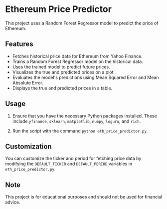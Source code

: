 # Ethereum Price Predictor

This project uses a Random Forest Regressor model to predict the price of Ethereum.

## Features

- Fetches historical price data for Ethereum from Yahoo Finance.
- Trains a Random Forest Regressor model on the historical data.
- Uses the trained model to predict future prices.
- Visualizes the true and predicted prices on a plot.
- Evaluates the model's predictions using Mean Squared Error and Mean Absolute Error.
- Displays the true and predicted prices in a table.

## Usage

1. Ensure that you have the necessary Python packages installed. These include `yfinance`, `sklearn`, `matplotlib`, `numpy`, `loguru`, and `rich`.

2. Run the script with the command `python eth_price_predictor.py`.

## Customization

You can customize the ticker and period for fetching price data by modifying the `DEFAULT_TICKER` and `DEFAULT_PERIOD` variables in `eth_price_predictor.py`.

## Note

This project is for educational purposes and should not be used for financial advice.
